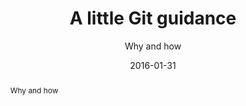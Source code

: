 ---
layout: post
title: A little Git guidance
subtitle: Why and how
date:   2016-01-31
permalink: 
author:
abstract: Why and how
---